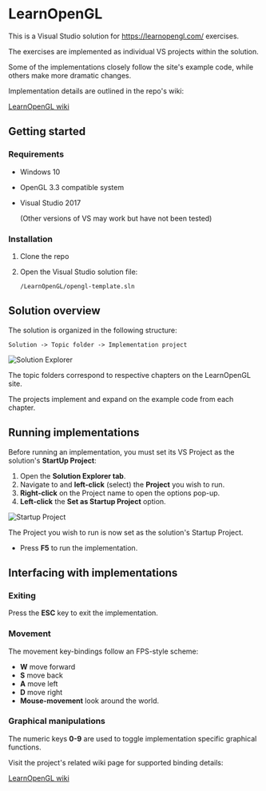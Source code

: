 
# LearnOpenGL
This is a Visual Studio solution for https://learnopengl.com/ exercises.

The exercises are implemented as individual VS projects within the solution.

Some of the implementations closely follow the site's example code, while others make more dramatic changes.

Implementation details are outlined in the repo's wiki:

[LearnOpenGL wiki](https://github.com/JayDee-github/LearnOpenGL/wiki)

## Getting started

### Requirements
* Windows 10
* OpenGL 3.3 compatible system
* Visual Studio 2017

  (Other versions of VS may work but have not been tested)

### Installation
1. Clone the repo
2. Open the Visual Studio solution file:

    `/LearnOpenGL/opengl-template.sln`

## Solution overview
The solution is organized in the following structure:

`Solution -> Topic folder -> Implementation project`

![Solution Explorer](https://github.com/JayDee-github/LearnOpenGL/wiki/images/readme/solution_explorer.jpg)

The topic folders correspond to respective chapters on the LearnOpenGL site.

The projects implement and expand on the example code from each chapter.

## Running implementations
Before running an implementation, you must set its VS Project as the solution's **StartUp Project**:
1. Open the **Solution Explorer tab**.
2. Navigate to and **left-click** (select) the **Project** you wish to run.
3. **Right-click** on the Project name to open the options pop-up.
4. **Left-click** the **Set as Startup Project** option.

![Startup Project](https://github.com/JayDee-github/LearnOpenGL/wiki/images/readme/startup_project.JPG)

The Project you wish to run is now set as the solution's Startup Project.
* Press **F5** to run the implementation.

## Interfacing with implementations

### Exiting
Press the **ESC** key to exit the implementation.

### Movement
The movement key-bindings follow an FPS-style scheme:
* **W** move forward
* **S** move back
* **A** move left
* **D** move right
* **Mouse-movement** look around the world.

### Graphical manipulations
The numeric keys **0-9** are used to toggle implementation specific graphical functions.

Visit the project's related wiki page for supported binding details:

[LearnOpenGL wiki](https://github.com/JayDee-github/LearnOpenGL.wiki)

